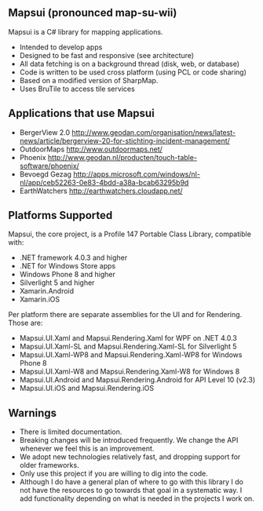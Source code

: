 ## Mapsui (pronounced map-su-wii) ##

Mapsui is a C# library for mapping applications.

- Intended to develop apps
- Designed to be fast and responsive (see architecture)
- All data fetching is on a background thread (disk, web, or database)
- Code is written to be used cross platform (using PCL or code sharing)
- Based on a modified version of SharpMap. 
- Uses BruTile to access tile services

## Applications that use Mapsui ##

- BergerView 2.0 http://www.geodan.com/organisation/news/latest-news/article/bergerview-20-for-stichting-incident-management/
- OutdoorMaps http://www.outdoormaps.net/
- Phoenix http://www.geodan.nl/producten/touch-table-software/phoenix/
- Bevoegd Gezag http://apps.microsoft.com/windows/nl-nl/app/ceb52263-0e83-4bdd-a38a-bcab63295b9d
- EarthWatchers http://earthwatchers.cloudapp.net/

## Platforms Supported ##

Mapsui, the core project, is a Profile 147 Portable Class Library, compatible with:

- .NET framework 4.0.3 and higher
- .NET for Windows Store apps
- Windows Phone 8 and higher
- Silverlight 5 and higher
- Xamarin.Android
- Xamarin.iOS

Per platform there are separate assemblies for the UI and for Rendering. Those are:

- Mapsui.UI.Xaml and Mapsui.Rendering.Xaml for WPF on .NET 4.0.3
- Mapsui.UI.Xaml-SL and Mapsui.Rendering.Xaml-SL for Silverlight 5
- Mapsui.UI.Xaml-WP8 and Mapsui.Rendering.Xaml-WP8 for Windows Phone 8
- Mapsui.UI.Xaml-W8 and Mapsui.Rendering.Xaml-W8 for Windows 8
- Mapsui.UI.Android and Mapsui.Rendering.Android for API Level 10 (v2.3)
- Mapsui.UI.iOS and Mapsui.Rendering.iOS

## Warnings ##

- There is limited documentation.
- Breaking changes will be introduced frequently. We change the API whenever we feel this is an improvement.
- We adopt new technologies relatively fast, and dropping support for older frameworks.
- Only use this project if you are willing to dig into the code.
- Although I do have a general plan of where to go with this library I do not have the resources to go towards that goal in a systematic way. I add functionality depending on what is needed in the projects I work on.

